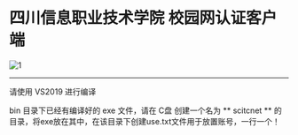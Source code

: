 # 四川信息职业技术学院 校园网认证客户端

![1](https://images.cnblogs.com/cnblogs_com/anbus/1348980/o_1912251248161.png)

----

请使用 VS2019 进行编译

bin 目录下已经有编译好的 exe 文件，请在 C盘 创建一个名为 ** scitcnet ** 的目录，将exe放在其中，在该目录下创建use.txt文件用于放置账号，一行一个！
